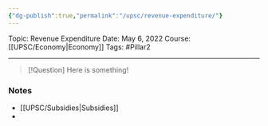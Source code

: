 ```yaml
---
{"dg-publish":true,"permalink":"/upsc/revenue-expenditure/"}
---
```


Topic: Revenue Expenditure
Date: May 6, 2022
Course: [[UPSC/Economy\|Economy]]
Tags: #Pillar2 

---

> [!Question]
> Here is something! 


### Notes
- [[UPSC/Subsidies\|Subsidies]]
- 



